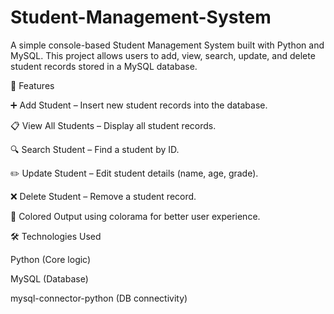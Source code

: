 # Student-Management-System

A simple console-based Student Management System built with Python and MySQL.
This project allows users to add, view, search, update, and delete student records stored in a MySQL database.

🚀 Features

➕ Add Student – Insert new student records into the database.

📋 View All Students – Display all student records.

🔍 Search Student – Find a student by ID.

✏️ Update Student – Edit student details (name, age, grade).

❌ Delete Student – Remove a student record.

🎨 Colored Output using colorama for better user experience.

🛠️ Technologies Used

Python (Core logic)

MySQL (Database)

mysql-connector-python (DB connectivity)

